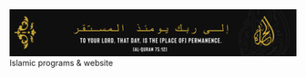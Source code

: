 <div align="center"> <img src="https://raw.githubusercontent.com/Al-Halaqah/.github/main/halaqah.png"> </div>
<h1align="center">Islamic programs & website</h1>


